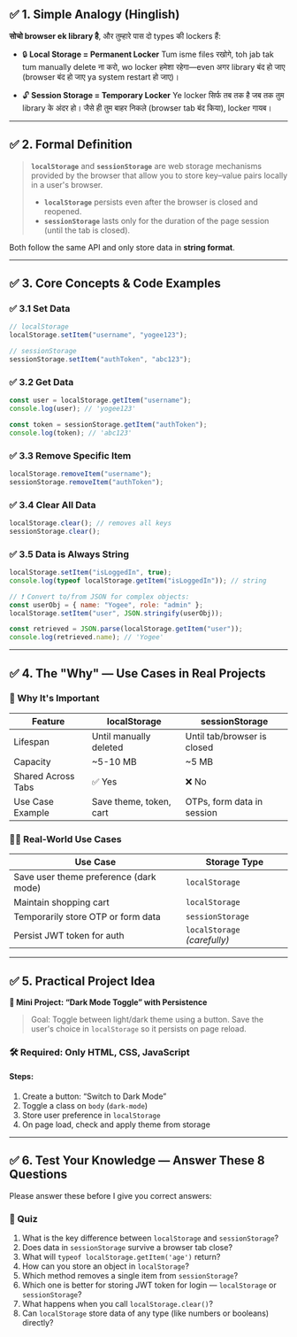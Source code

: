 ## ✅ 1. **Simple Analogy (Hinglish)**

**सोचो browser ek library है**, और तुम्हारे पास दो types की lockers हैं:

- 🔒 **Local Storage = Permanent Locker**
  Tum isme files रखोगे, toh jab tak tum manually delete ना करो, wo locker हमेशा रहेगा—even अगर library बंद हो जाए (browser बंद हो जाए ya system restart हो जाए)।

- 🔓 **Session Storage = Temporary Locker**
  Ye locker सिर्फ तब तक है जब तक तुम library के अंदर हो। जैसे ही तुम बाहर निकले (browser tab बंद किया), locker गायब।

---

## ✅ 2. **Formal Definition**

> **`localStorage`** and **`sessionStorage`** are web storage mechanisms provided by the browser that allow you to store key–value pairs locally in a user's browser.
>
> - **`localStorage`** persists even after the browser is closed and reopened.
> - **`sessionStorage`** lasts only for the duration of the page session (until the tab is closed).

Both follow the same API and only store data in **string format**.

---

## ✅ 3. **Core Concepts & Code Examples**

### ✅ 3.1 Set Data

```js
// localStorage
localStorage.setItem("username", "yogee123");

// sessionStorage
sessionStorage.setItem("authToken", "abc123");
```

### ✅ 3.2 Get Data

```js
const user = localStorage.getItem("username");
console.log(user); // 'yogee123'

const token = sessionStorage.getItem("authToken");
console.log(token); // 'abc123'
```

### ✅ 3.3 Remove Specific Item

```js
localStorage.removeItem("username");
sessionStorage.removeItem("authToken");
```

### ✅ 3.4 Clear All Data

```js
localStorage.clear(); // removes all keys
sessionStorage.clear();
```

### ✅ 3.5 Data is Always String

```js
localStorage.setItem("isLoggedIn", true);
console.log(typeof localStorage.getItem("isLoggedIn")); // string

// ❗ Convert to/from JSON for complex objects:
const userObj = { name: "Yogee", role: "admin" };
localStorage.setItem("user", JSON.stringify(userObj));

const retrieved = JSON.parse(localStorage.getItem("user"));
console.log(retrieved.name); // 'Yogee'
```

---

## ✅ 4. **The "Why" — Use Cases in Real Projects**

### 🔧 Why It's Important

| Feature            | localStorage            | sessionStorage              |
| ------------------ | ----------------------- | --------------------------- |
| Lifespan           | Until manually deleted  | Until tab/browser is closed |
| Capacity           | \~5-10 MB               | \~5 MB                      |
| Shared Across Tabs | ✅ Yes                  | ❌ No                       |
| Use Case Example   | Save theme, token, cart | OTPs, form data in session  |

### 🧑‍💻 **Real-World Use Cases**

| Use Case                               | Storage Type                 |
| -------------------------------------- | ---------------------------- |
| Save user theme preference (dark mode) | `localStorage`               |
| Maintain shopping cart                 | `localStorage`               |
| Temporarily store OTP or form data     | `sessionStorage`             |
| Persist JWT token for auth             | `localStorage` _(carefully)_ |

---

## ✅ 5. **Practical Project Idea**

**🎯 Mini Project: “Dark Mode Toggle” with Persistence**

> Goal: Toggle between light/dark theme using a button. Save the user's choice in `localStorage` so it persists on page reload.

### 🛠️ Required: Only HTML, CSS, JavaScript

#### Steps:

1. Create a button: “Switch to Dark Mode”
2. Toggle a class on `body` (`dark-mode`)
3. Store user preference in `localStorage`
4. On page load, check and apply theme from storage

---

## ✅ 6. **Test Your Knowledge — Answer These 8 Questions**

Please answer these before I give you correct answers:

### 🧠 Quiz

1. What is the key difference between `localStorage` and `sessionStorage`?
2. Does data in `sessionStorage` survive a browser tab close?
3. What will `typeof localStorage.getItem('age')` return?
4. How can you store an object in `localStorage`?
5. Which method removes a single item from `sessionStorage`?
6. Which one is better for storing JWT token for login — `localStorage` or `sessionStorage`?
7. What happens when you call `localStorage.clear()`?
8. Can `localStorage` store data of any type (like numbers or booleans) directly?
